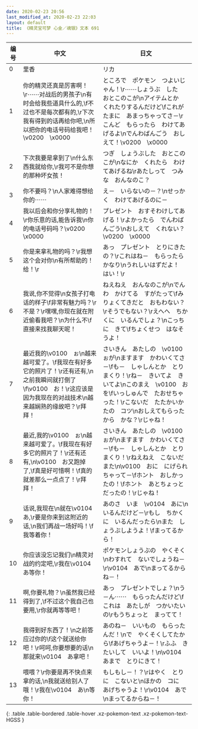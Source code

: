```yaml
---
date: 2020-02-23 20:56
last_modified_at: 2020-02-23 22:03
layout: default
title: 《精灵宝可梦 心金／魂银》文本 691
---
```

| 编号 | 中文 | 日文 |
| ---- | ---- | ---- |
| 0 | 里香 | リカ |
| 1 | 你的精灵还真是厉害啊！\r⋯⋯对战后的男孩子\n有时会给我些道具什么的,\f不过也不是每次都有的,\r下次我有得到的话再给你吧,\n所以把你的电话号码给我吧！\v0200　\x0000 | ところで　ポケモン　つよいじゃん！\r⋯⋯しょうぶ　した　おとこのこが\nアイテムとか　くれたりするんだけど\fこれが　たまに　あまっちゃってさ－\rこんど　もらったら　わけてあげるよ\nでんわばんごう　おしえて！\v0200　\x0000 |
| 2 | 下次我要是拿到了\n什么东西我就给你,\r我可不是你想的那种坏女孩！ | つぎ　しょうぶした　おとこのこが\nなにか　くれたら　わけてあげるね\rあたしって　つみな　おんなのこ？ |
| 3 | 你不要吗？\n人家难得想给你的⋯⋯ | え－　いらないの－？\nせっかく　わけてあげるのに－ |
| 4 | 我以后会和你分享礼物的！\r你乐意的话,能告诉我\n你的电话号码吗？\v0200　\x0000 | プレゼント　おすそわけしてあげる！\rよかったら　でんわばんごう\nおしえて　くれない？\v0200　\x0000 |
| 5 | 你是来拿礼物的吗？\r我想这个会对你\n有所帮助的！给！\r | あっ　プレゼント　とりにきたの？\rこれはね－　もらったら　かなり\nうれしいはずだよ！　はい！\r |
| 6 | 我说,你不觉得\n女孩子打电话的样子\f非常有魅力吗？\r不是？\r嘿嘿,你现在就在附近偷看我吧？\n为什么不\f直接来找我聊天呢！ | ねえねえ　おんなのこが\nでんわ　かけてる　すがたって\fみりょくてきだと　おもわない？\rそうでもない？\rえへへ　ちかくに　いるんでしょ？\nこっちに　きて\fちょくせつ　はなそうよ！ |
| 7 | 最近我的\v0100　ぉ\n越来越可爱了。\f我现在有好多它的照片了！\r还有还有,\n之前我瞬间就打倒了\f\v0100　お！\r这应该是因为我现在的对战技术\n越来越娴熟的缘故吧？\r拜拜！ | さいきん　あたしの　\v0100　ぉが\nますます　かわいくてさ－\fも－　しゃしんとか　とりまくり！\rね－　きいてよ　きいてよ\nこのまえ　\v0100　おを\fいっしゅんで　たおせちゃった！\rこないだ　たたかいかたの　コツ\nおしえてもらったから　かな？\rじゃね！ |
| 8 | 最近,我的\v0100　ぉ\n越来越可爱了。\f我现在有好多它的照片了！\r还有还有,\n\v0100　お又跑掉了,\f真是好可惜啊！\f真的就差那么一点点了！\r拜拜！ | さいきん　あたしの　\v0100　ぉが\nますます　かわいくてさ－\fも－　しゃしんとか　とりまくり！\rねえねえ　こないだ　また\n\v0100　おに　にげられちゃって－\fホント　おしかったの！\fホント　あとちょっと　だったの！\rじゃね！ |
| 9 | 话说,我现在\n就在\v0104　あ,\r要是你来到这附近的话,\n我们再战一场好吗！\f我等着你！ | あのさ　いま　\v0104　あに\nいるんだけど－\rもし　ちかくに　いるんだったら\nまた　しょうぶしようよ！\fまってるから！ |
| 10 | 你应该没忘记我们\n精灵对战的约定吧,\r我在\v0104　あ等你！ | ポケモンしょうぶの　やくそく\nわすれて　ないでしょうね－\r\v0104　あで\nまってるからね－！ |
| 11 | 啊,你要礼物？\n虽然我已经得到了,\f不过这个我自己也要用,\r你就再等等吧！ | あっ　プレゼントでしょ？\nう－ん⋯⋯　もらったんだけど\fこれは　あたしが　つかいたいの\rもうちょっと　まってて！ |
| 12 | 我得到好东西了！\n之前答应过你的\f这个就送给你吧！\r呵呵,你要想要的话\n那就来\v0104　あ拿吧！ | あのね－　いいもの　もらったんだ！\nで　やくそくしてたから\fあげちゃうよ－！\rふふ　きたいして　いいよ！\n\v0104　あまで　とりにきて！ |
| 13 | 喂喂？\r你要是再不快点来拿的话,\n我就送给别人了哦！\r我在\v0104　あ\n等你！ | もしもし－！？\rはやく　とりに　こないと\nほかの　コに　あげちゃうよ！\r\v0104　あで\nまってるからね－！ |
{: .table .table-bordered .table-hover .xz-pokemon-text .xz-pokemon-text-HGSS }